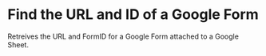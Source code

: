 # Find the URL and ID of a Google Form
Retreives the URL and FormID for a Google Form attached to a Google Sheet.
